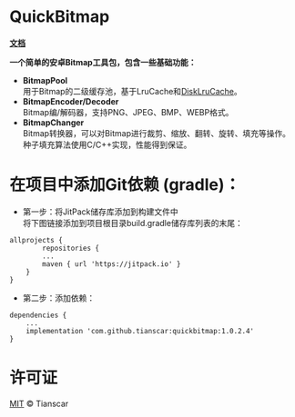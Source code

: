 # QuickBitmap
[**文档**](https://tianscar.github.io/QuickBitmap)

**一个简单的安卓Bitmap工具包，包含一些基础功能：**
* **BitmapPool**<br/>
用于Bitmap的二级缓存池，基于LruCache和[DiskLruCache](https://github.com/JakeWharton/DiskLruCache)。
* **BitmapEncoder/Decoder**<br/>
Bitmap编/解码器，支持PNG、JPEG、BMP、WEBP格式。
* **BitmapChanger**<br/>
Bitmap转换器，可以对Bitmap进行裁剪、缩放、翻转、旋转、填充等操作。<br/>
种子填充算法使用C/C++实现，性能得到保证。

# 在项目中添加Git依赖 (gradle)：

* 第一步：将JitPack储存库添加到构建文件中<br/>
将下图链接添加到项目根目录build.gradle储存库列表的末尾：<br/>
```
allprojects {
        repositories {
		...
		maven { url 'https://jitpack.io' }
	}
}
```

* 第二步：添加依赖：<br/>
```
dependencies {
	...
	implementation 'com.github.tianscar:quickbitmap:1.0.2.4'
}
```

# 许可证
[MIT](https://github.com/Tianscar/QuickBitmap/blob/master/LICENSE) © Tianscar
